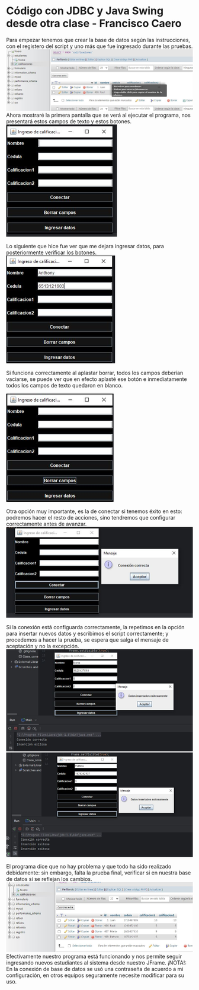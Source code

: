 # Código con JDBC y Java Swing desde otra clase - Francisco Caero
Para empezar tenemos que crear la base de datos según las instrucciones, con el registero del script y uno más que fue ingresado durante las pruebas.
  ![Base](jd1.JPG)
Ahora mostraré la primera pantalla que se verá al ejecutar el programa, nos presentará estos campos de texto y estos botones.
  ![JPAnel](jd2.JPG)
  
Lo siguiente que hice fue ver que me dejara ingresar datos, para posteriormente verificar los botones.
    ![JText](jd3.JPG)
    
Si funciona correctamente al aplastar borrar, todos los campos deberían vaciarse, se puede ver que en efecto aplasté ese botón e inmediatamente todos los campos de texto quedaron en blanco.
    
  ![Borrar](jd4.JPG)
    
Otra opción muy importante, es la de conectar si tenemos éxito en esto: podremos hacer el resto de acciones, sino tendremos que configurar correctamente antes de avanzar.
    ![Conectar](jd5.JPG)

Si la conexión está configuarda correctamente, la repetimos en la opción para insertar nuevos datos y escribimos el script correctamente; y procedemos a hacer la prueba, se espera que salga el mensaje de aceptación y no la excepción.
  ![nuevo1](jd6.JPG)
  ![nuevo2](jd7.JPG)

El programa dice que no hay problema y que todo ha sido realizado debidamente: sin embargo, falta la prueba final, verificar si en nuestra base de datos sí se reflejan los cambios.
  ![nuevos_est](jd8.JPG)
Efectivamente nuestro programa está funcionando y nos permite seguir ingresando nuevos estudiantes al sistema desde nuestro JFrame.
¡NOTA!: En la conexión de base de datos se usó una contraseña de acuerdo a mi configuración, en otros equipos seguramente necesite modificar para su uso.
